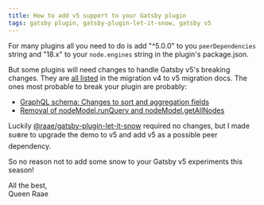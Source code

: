 ```yaml
---
title: How to add v5 support to your Gatsby plugin
tags: gatsby plugin, gatsby-plugin-let-it-snow, gatsby v5
---
```


For many plugins all you need to do is add "^5.0.0" to you `peerDependencies` string and "18.x" to your `node.engines` string in the plugin's package.json.

But some plugins will need changes to handle Gatsby v5's breaking changes. They are [all listed](https://www.gatsbyjs.com/docs/reference/release-notes/migrating-from-v4-to-v5/#handling-breaking-changes) in the migration v4 to v5 migration docs. The ones most probable to break your plugin are probably:

- [GraphQL schema: Changes to sort and aggregation fields](https://www.gatsbyjs.com/docs/reference/release-notes/migrating-from-v4-to-v5/#graphql-schema-changes-to-sort-and-aggregation-fields)
- [Removal of nodeModel.runQuery and nodeModel.getAllNodes](https://www.gatsbyjs.com/docs/reference/release-notes/migrating-from-v4-to-v5/#removal-of-nodemodelrunquery-and-nodemodelgetallnodes)

Luckily [@raae/gatsby-plugin-let-it-snow](https://github.com/queen-raae/gatsby-plugin-let-it-snow) required no changes, but I made su❄️re to upgrade the demo to v5 and add v5 as a possible peer dependency.

So no reason not to add some snow to your Gatsby v5 experiments this season!

All the best,  
Queen Raae
